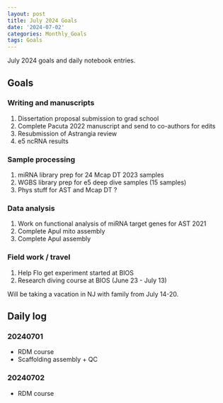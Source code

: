 ```yaml
---
layout: post
title: July 2024 Goals
date: '2024-07-02'
categories: Monthly_Goals
tags: Goals
---
```


July 2024 goals and daily notebook entries. 

## Goals  

### Writing and manuscripts 

1. Dissertation proposal submission to grad school
2. Complete Pacuta 2022 manuscript and send to co-authors for edits 
3. Resubmission of Astrangia review 
4. e5 ncRNA results 

### Sample processing

1. miRNA library prep for 24 Mcap DT 2023 samples 
2. WGBS library prep for e5 deep dive samples (15 samples)
3. Phys stuff for AST and Mcap DT ? 

### Data analysis

1. Work on functional analysis of miRNA target genes for AST 2021 
2. Complete Apul mito assembly 
3. Complete Apul assembly 

### Field work / travel 

1. Help Flo get experiment started at BIOS 
2. Research diving course at BIOS (June 23 - July 13)

Will be taking a vacation in NJ with family from July 14-20. 

## Daily log 

### 20240701

- RDM course 
- Scaffolding assembly + QC 

### 20240702

- RDM course 